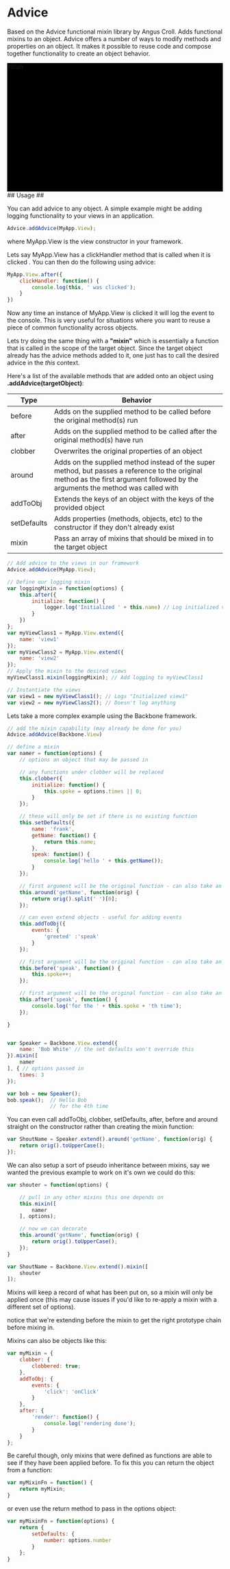 # Advice #

Based on the Advice functional mixin library by Angus Croll. Adds functional mixins to an object.
Advice offers a number of ways to modify methods and properties on an object.  It makes it possible to reuse code and compose together functionality to create an object behavior.
<div class="test" style="background:black; width: 100%; height: 300px;">
#Blah
</div>
## Usage ##

You can add advice to any object. A simple example might be adding logging functionality to your views in an application.
```javascript
Advice.addAdvice(MyApp.View);
```
where MyApp.View is the view constructor in your framework.

Lets say MyApp.View has a clickHandler method that is called when it is clicked . You can then do the following using advice:
```javascript
MyApp.View.after({
	clickHandler: function() {
		console.log(this, ' was clicked');
	}
})
```
Now any time an instance of MyApp.View is clicked it will log the event to the console. This is very useful for situations where you want to reuse a piece of common functionality across objects. 

Lets try doing the same thing with a **"mixin"** which is essentially a function that is called in the scope of the target object.  Since the target object already has the advice methods added to it, one just has to call the desired advice in the *this* context.

Here's a list of the available methods that are added onto an object using **.addAdvice(targetObject)**:

| Type      |  Behavior  |
| ------------ | ------------------------------------------------------------------------------------------- |
| before    | Adds on the supplied method to be called before the original method(s) run |
| after       |  Adds on the supplied method to be called after the original method(s) have run |
| clobber   |  Overwrites the original properties of an object |
| around    |  Adds on the supplied method instead of the super method, but passes a reference to the original method as the first argument followed by the arguments the method was called with |
| addToObj | Extends the keys of an object with the keys of the provided object |
| setDefaults | Adds properties (methods, objects, etc) to the constructor if they don't already exist |
| mixin | Pass an array of mixins that should be mixed in to the target object |

```	javascript
// Add advice to the views in our framework
Advice.addAdvice(MyApp.View);

// Define our logging mixin
var loggingMixin = function(options) {
	this.after({
		initialize: function() {
			logger.log('Initialized ' + this.name) // Log initialized view
		}
	})
};
var myViewClass1 = MyApp.View.extend({
	name: 'view1'
});
var myViewClass2 = MyApp.View.extend({
	name: 'view2'
});
// Apply the mixin to the desired views
myViewClass1.mixin(loggingMixin); // Add logging to myViewClass1

// Instantiate the views
var view1 = new myViewClass1(); // Logs "Initialized view1"
var view2 = new myViewClass2(); // Doesn't log anything

```

Lets take a more complex example using the Backbone framework.


```javascript
// add the mixin capability (may already be done for you)
Advice.addAdvice(Backbone.View)

// define a mixin
var namer = function(options) {
	// options an object that may be passed in

	// any functions under clobber will be replaced
	this.clobber({
		initialize: function() {
			this.spoke = options.times || 0;
		}
	});

	// these will only be set if there is no existing function
	this.setDefaults({
		name: 'frank',
		getName: function() {
			return this.name;
		},
		speak: function() {
			console.log('hello ' + this.getName());
		}
	});

	// first argument will be the original function - can also take an object of functions
	this.around('getName', function(orig) {
		return orig().split(' ')[0];
	});

	// can even extend objects - useful for adding events
	this.addToObj({
		events: {
			'greeted' :'speak'
		}
	});

	// first argument will be the original function - can also take an object of functions
	this.before('speak', function() {
		this.spoke++;
	});

	// first argument will be the original function - can also take an object of functions
	this.after('speak', function() {
		console.log('for the ' + this.spoke + 'th time');
	});

}


var Speaker = Backbone.View.extend({
	name: 'Bob White' // the set defaults won't override this
}).mixin([
	namer
], { // options passed in
	times: 3
});

var bob = new Speaker();
bob.speak();  // Hello Bob
              // for the 4th time

```

You can even call addToObj, clobber, setDefaults, after, before and around straight on the constructor rather than creating the mixin function:

```javascript
var ShoutName = Speaker.extend().around('getName', function(orig) {
	return orig().toUpperCase();
});
```

We can also setup a sort of pseudo inheritance between mixins, say we wanted the previous example to work on it's own we could do this:

```javascript
var shouter = function(options) {

	// pull in any other mixins this one depends on
	this.mixin([
		namer
	], options);

	// now we can decorate
	this.around('getName', function(orig) {
		return orig().toUpperCase();
	});
}

var ShoutName = Backbone.View.extend().mixin([
	shouter
]);
```

Mixins will keep a record of what has been put on, so a mixin will only be applied once (this may cause issues if you'd like to re-apply a mixin with a different set of options).

notice that we're extending before the mixin to get the right prototype chain before mixing in.

Mixins can also be objects like this:

```javascript
var myMixin = {
	clobber: {
		clobbered: true;
	},
	addToObj: {
		events: {
			'click': 'onClick'
		}
	},
	after: {
		'render': function() {
			console.log('rendering done');
		}
	}
};
```

Be careful though, only mixins that were defined as functions are able to see if they have been applied before. To fix this you can return the object from a function:

```javascript
var myMixinFn = function() {
	return myMixin;
}
```

or even use the return method to pass in the options object:

```javascript
var myMixinFn = function(options) {
	return {
		setDefaults: {
			number: options.number
		}
	};
}
```